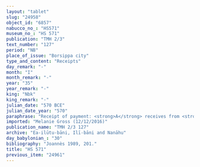 ```yaml
---
layout: "tablet"
slug: "24958"
object_id: "6857"
nabucco_no_: "HS571"
museum_no_: "HS 571"
publication: "TMH 2/3"
text_number: "127"
period: "NB"
place_of_issue: "Borsippa city"
type_and_content: "Receipts"
day_remark: "-"
month: "I"
month_remark: "-"
year: "35"
year_remark: "-"
king: "Nbk"
king_remark: "-"
julian_date: "570 BCE"
julian_date_year: "570"
paraphrase: "Receipt of payment: <strong>A</strong> receives from <strong>B</strong> 15 5/12 shekels of silver. This is a partial payment according to the promissory note (<em>u&rsquo;iltu</em>) concerning 18 shekels of silver, price (<em>&scaron;īmu</em>) of sheep. Broken passage. Their mutual accounts are to be settled (<em>epu&scaron; nikkassi qat&ucirc;</em>) until (<em>adi</em>) Ta&scaron;rīt (VII) of the 30<sup>th</sup>(?) year. 2 witnesses (including Nab&ucirc;-ēṭir-nap&scaron;āti/Iddināya//(Ea-)ilūtu-bāni and Ana-muhhi-Nab&ucirc;-amur, slave [<em>qallu</em>] of Zēr-Bābili//(Ea-)ilūtu-bāni) and the scribe. <strong>B</strong> is paid (<em>eṭēru</em> Stat.) the silver for the vats from the hands of (<em>ina qātē</em>) <strong>A</strong>.<br /> &nbsp;<br /> <strong>A</strong> = &Scaron;ulāya/Arad-Nab&ucirc;//Ea-ilūtu-bāni; <strong>B</strong> = Lūṣi-ana-nūr-Marduk/Nab&ucirc;-mukīn-zēri//Ilī-bāni; Scribe = Nab&ucirc;-nādin-ahi/Nab&ucirc;-&scaron;umu-ukīn//Ēdu-ēṭir<br /> &nbsp;<br /> &nbsp;"
imported: "Melanie Gross (12/12/2016)"
publication_name: "TMH 2/3 127"
archive: "Ea-ilūtu-bāni, Ilī-bāni and Nanāhu"
day_babylonian_: "30"
bibliography: "Joannès 1989, 201."
title: "HS 571"
previous_item: "24961"
---
```

